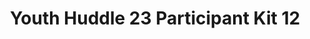 ---
title: Youth Huddle 23 Participant Kit 12
redirect_to: https://drive.google.com/drive/folders/1maltoaFjOFDocwJsNTwTMGRMRG9FX4dp?usp=share_link
redirect_from: 
  - /YH23Kit-KishiCuyugan
  - /yh23kit-kishicuyugan
---